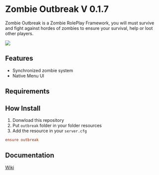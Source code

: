 # Zombie Outbreak V 0.1.7
Zombie Outbreak is a Zombie RolePlay Framework, you will must survive and fight against hordes of zombies to ensure your survival, help or loot other players.

![](https://i.imgur.com/FxFWHmx.png)

## Features
- Synchronized zombie system
- Native Menu UI

## Requirements

## How Install
1. Donwload this repository
2. Put `outbreak` folder in your folder resources
3. Add the resource in your `server.cfg`
```cfg
ensure outbreak
```

## Documentation
[Wiki](https://github.com/Dislaik/outbreak/wiki)
